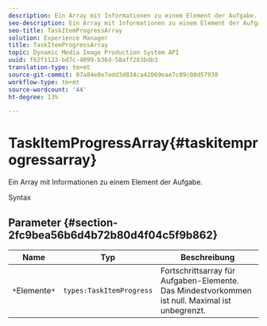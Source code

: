 ```yaml
---
description: Ein Array mit Informationen zu einem Element der Aufgabe.
seo-description: Ein Array mit Informationen zu einem Element der Aufgabe.
seo-title: TaskItemProgressArray
solution: Experience Manager
title: TaskItemProgressArray
topic: Dynamic Media Image Production System API
uuid: f62f1123-bd7c-4099-b36d-58aff283bdb3
translation-type: tm+mt
source-git-commit: 97a84e8e7edd3d834ca42069eae7c09c00d57938
workflow-type: tm+mt
source-wordcount: '44'
ht-degree: 13%

---
```



# TaskItemProgressArray{#taskitemprogressarray}

Ein Array mit Informationen zu einem Element der Aufgabe.

Syntax

## Parameter {#section-2fc9bea56b6d4b72b80d4f04c5f9b862}

| Name | Typ | Beschreibung |
|---|---|---|
| `*`Elemente`*` | `types:TaskItemProgress` | Fortschrittsarray für Aufgaben-Elemente. Das Mindestvorkommen ist null. Maximal ist unbegrenzt. |

